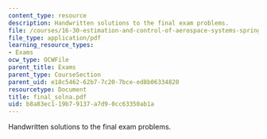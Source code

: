 ```yaml
---
content_type: resource
description: Handwritten solutions to the final exam problems.
file: /courses/16-30-estimation-and-control-of-aerospace-systems-spring-2004/b8a83ec119b79137a7d90cc63350ab1a_final_solna.pdf
file_type: application/pdf
learning_resource_types:
- Exams
ocw_type: OCWFile
parent_title: Exams
parent_type: CourseSection
parent_uid: e18c5462-62b7-7c20-7bce-ed8b06334820
resourcetype: Document
title: final_solna.pdf
uid: b8a83ec1-19b7-9137-a7d9-0cc63350ab1a
---
```

Handwritten solutions to the final exam problems.

